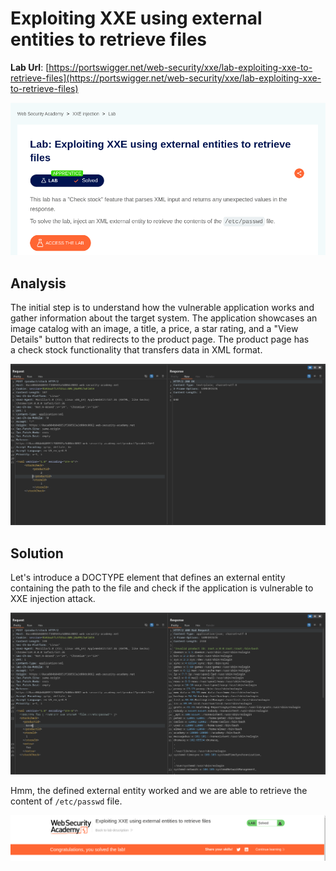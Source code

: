 # Exploiting XXE using external entities to retrieve files

**Lab Url**: [https://portswigger.net/web-security/xxe/lab-exploiting-xxe-to-retrieve-files](https://portswigger.net/web-security/xxe/lab-exploiting-xxe-to-retrieve-files)

![Lab Description](img/lab-description.png)

## Analysis

The initial step is to understand how the vulnerable application works and gather information about the target system. The application showcases an image catalog with an image, a title, a price, a star rating, and a "View Details" button that redirects to the product page. The product page has a check stock functionality that transfers data in XML format.

![Check Stock](img/check-stock.png)

## Solution

Let's introduce a DOCTYPE element that defines an external entity containing the path to the file and check if the application is vulnerable to XXE injection attack.

![Payload](img/payload.png)

Hmm, the defined external entity worked and we are able to retrieve the content of `/etc/passwd` file.

![Lab Solved](img/lab-solved.png)
